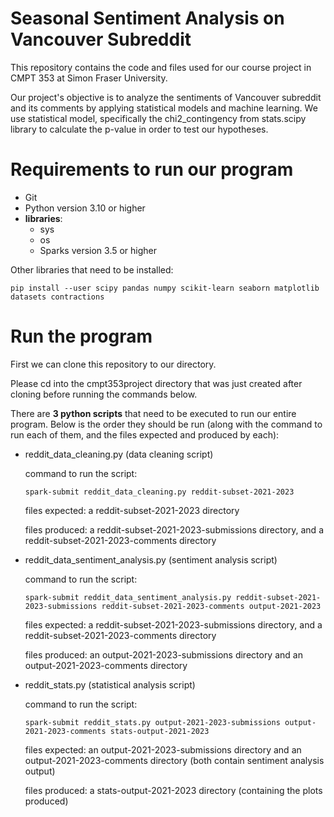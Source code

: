 # Seasonal Sentiment Analysis on Vancouver Subreddit
This repository contains the code and files used for our course project in CMPT 353 at Simon Fraser University.

Our project's objective is to analyze the sentiments of Vancouver subreddit and its comments by applying statistical models and machine learning. We use statistical model, specifically the chi2_contingency from stats.scipy library to calculate the p-value in order to test our hypotheses.


# Requirements to run our program

- Git
- Python version 3.10 or higher
- **libraries**:
    - sys
    - os 
    - Sparks version 3.5 or higher

Other libraries that need to be installed:
```
pip install --user scipy pandas numpy scikit-learn seaborn matplotlib datasets contractions
```

# Run the program

First we can clone this repository to our directory.

Please cd into the cmpt353project directory that was just created after cloning before running the commands below.

There are **3 python scripts** that need to be executed to run our entire program.
Below is the order they should be run (along with the command to run each of them, and the files expected and produced by each):
        
   - reddit_data_cleaning.py (data cleaning script)
 
        command to run the script:
        
        ```
        spark-submit reddit_data_cleaning.py reddit-subset-2021-2023
        ```
        
        files expected: a reddit-subset-2021-2023 directory
        
        files produced: a reddit-subset-2021-2023-submissions directory, and a reddit-subset-2021-2023-comments directory
        
        
   - reddit_data_sentiment_analysis.py (sentiment analysis script)
   
        command to run the script:
        
        ```
        spark-submit reddit_data_sentiment_analysis.py reddit-subset-2021-2023-submissions reddit-subset-2021-2023-comments output-2021-2023
        ```
        
        files expected: a reddit-subset-2021-2023-submissions directory, and a reddit-subset-2021-2023-comments directory
        
        files produced: an output-2021-2023-submissions directory and an output-2021-2023-comments directory 
        
        
   - reddit_stats.py (statistical analysis script)
   
        command to run the script:
        
        ```
        spark-submit reddit_stats.py output-2021-2023-submissions output-2021-2023-comments stats-output-2021-2023
        ```
        
        files expected: an output-2021-2023-submissions directory and an output-2021-2023-comments directory (both contain sentiment analysis output)
        
        files produced: a stats-output-2021-2023 directory (containing the plots produced) 
        


    





















